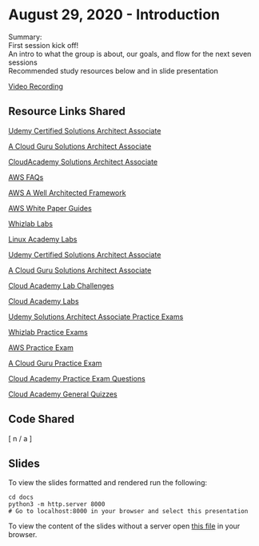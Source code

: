 # August 29, 2020 - Introduction

Summary:  
First session kick off!  
An intro to what the group is about, our goals, and flow for the next seven sessions   
Recommended study resources below and in slide presentation   

[Video Recording]()


## Resource Links Shared

[Udemy Certified Solutions Architect Associate](https://www.udemy.com/course/aws-certified-solutions-architect-associate-saa-c02/)

[A Cloud Guru Solutions Architect Associate](https://acloud.guru/learn/aws-certified-solutions-architect-associate)

[CloudAcademy Solutions Architect Associate](https://cloudacademy.com/learning-paths/aws-solutions-architect-associate-saa-c02-certification-preparation-954/)

[AWS FAQs](https://aws.amazon.com/faqs/)

[AWS A Well Architected Framework](https://aws.amazon.com/architecture/well-architected/?wa-lens-whitepapers.sort-by=item.additionalFields.sortDate&wa-lens-whitepapers.sort-order=desc)

[AWS White Paper Guides](https://aws.amazon.com/whitepapers/)

[Whizlab Labs](https://www.whizlabs.com/aws-solutions-architect-associate/)

[Linux Academy Labs](https://linuxacademy.com/course/aws-certified-solutions-architect-associate-level/)

[Udemy Certified Solutions Architect Associate](https://www.udemy.com/course/aws-certified-solutions-architect-associate-saa-c02/)

[A Cloud Guru Solutions Architect Associate](https://acloud.guru/learn/aws-certified-solutions-architect-associate)

[Cloud Academy Lab Challenges](https://cloudacademy.com/library/amazon-web-services/lab-challenges/)

[Cloud Academy Labs](https://cloudacademy.com/library/amazon-web-services/labs/)

[Udemy Solutions Architect Associate Practice Exams](https://www.udemy.com/course/aws-certified-solutions-architect-associate-amazon-practice-exams-saa-c02/)

[Whizlab Practice Exams](https://www.whizlabs.com/aws-solutions-architect-associate/)

[AWS Practice Exam](https://www.aws.training/certification?src=exam-prep)

[A Cloud Guru Practice Exam](https://acloud.guru/learn/aws-certified-solutions-architect-associate)

[Cloud Academy Practice Exam Questions](https://cloudacademy.com/quiz/36025/)

[Cloud Academy General Quizzes](https://cloudacademy.com/library/amazon-web-services/quizzes/)



## Code Shared

[ n / a ]

## Slides

To view the slides formatted and rendered run the following:

  ```shell
  cd docs
  python3 -m http.server 8000
  # Go to localhost:8000 in your browser and select this presentation
  ```

To view the content of the slides without a server open [this file](../../../docs/08-29_introduction.html) in your browser.

